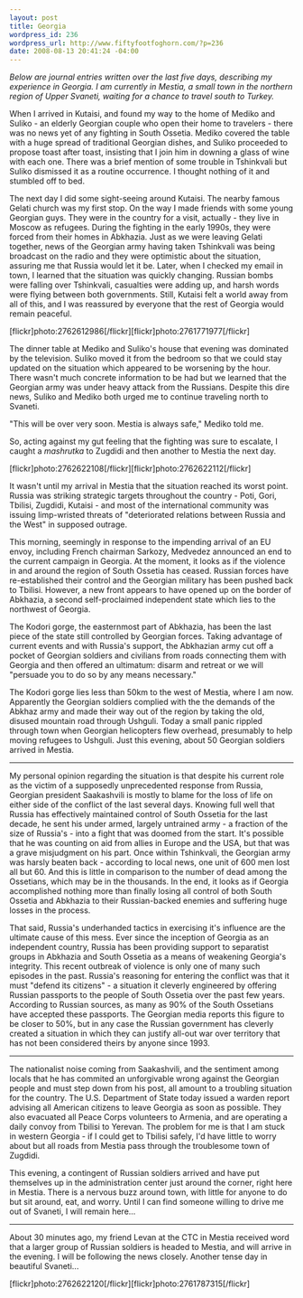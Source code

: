 ```yaml
--- 
layout: post
title: Georgia
wordpress_id: 236
wordpress_url: http://www.fiftyfootfoghorn.com/?p=236
date: 2008-08-13 20:41:24 -04:00
---
```

<em>Below are journal entries written over the last five days, describing my experience in Georgia. I am currently in Mestia, a small town in the northern region of Upper Svaneti, waiting for a chance to travel south to Turkey.</em>

When I arrived in Kutaisi, and found my way to the home of Mediko and Suliko - an elderly Georgian couple who open their home to travelers - there was no news yet of any fighting in South Ossetia. Mediko covered the table with a huge spread of traditional Georgian dishes, and Suliko proceeded to propose toast after toast, insisting that I join him in downing a glass of wine with each one. There was a brief mention of some trouble in Tshinkvali but Suliko dismissed it as a routine occurrence. I thought nothing of it and stumbled off to bed.

The next day I did some sight-seeing around Kutaisi. The nearby famous Gelati church was my first stop. On the way I made friends with some young Georgian guys. They were in the country for a visit, actually - they live in Moscow as refugees. During the fighting in the early 1990s, they were forced from their homes in Abkhazia. Just as we were leaving Gelati together, news of the Georgian army having taken Tshinkvali was being broadcast on the radio and they were optimistic about the situation, assuring me that Russia would let it be. Later, when I checked my email in town, I learned that the situation was quickly changing. Russian bombs were falling over Tshinkvali, casualties were adding up, and harsh words were flying between both governments. Still, Kutaisi felt a world away from all of this, and I was reassured by everyone that the rest of Georgia would remain peaceful.

[flickr]photo:2762612986[/flickr][flickr]photo:2761771977[/flickr]

The dinner table at Mediko and Suliko's house that evening was dominated by the television. Suliko moved it from the bedroom so that we could stay updated on the situation which appeared to be worsening by the hour. There wasn't much concrete information to be had but we learned that the Georgian army was under heavy attack from the Russians. Despite this dire news, Suliko and Mediko both urged me to continue traveling north to Svaneti.

"This will be over very soon. Mestia is always safe," Mediko told me.

So, acting against my gut feeling that the fighting was sure to escalate, I caught a <em>mashrutka</em> to Zugdidi and then another to Mestia the next day.

[flickr]photo:2762622108[/flickr][flickr]photo:2762622112[/flickr]

It wasn't until my arrival in Mestia that the situation reached its worst point. Russia was striking strategic targets throughout the country - Poti, Gori, Tbilisi, Zugdidi, Kutaisi - and most of the international community was issuing limp-wristed threats of "deteriorated relations between Russia and the West" in supposed outrage.

This morning, seemingly in response to the impending arrival of an EU envoy, including French chairman Sarkozy, Medvedez announced an end to the current campaign in Georgia. At the moment, it looks as if the violence in and around the region of South Ossetia has ceased. Russian forces have re-established their control and the Georgian military has been pushed back to Tbilisi. However, a new front appears to have opened up on the border of Abkhazia, a second self-proclaimed independent state which lies to the northwest of Georgia.

The Kodori gorge, the easternmost part of Abkhazia, has been the last piece of the state still controlled by Georgian forces. Taking advantage of current events and with Russia's support, the Abkhazian army cut off a pocket of Georgian soldiers and civilians from roads connecting them with Georgia and then offered an ultimatum: disarm and retreat or we will "persuade you to do so by any means necessary."

The Kodori gorge lies less than 50km to the west of Mestia, where I am now. Apparently the Georgian soldiers complied with the the demands of the Abkhaz army and made their way out of the region by taking the old, disused mountain road through Ushguli. Today a small panic rippled through town when Georgian helicopters flew overhead, presumably to help moving refugees to Ushguli. Just this evening, about 50 Georgian soldiers arrived in Mestia.

***

My personal opinion regarding the situation is that despite his current role as the victim of a supposedly unprecedented response from Russia, Georgian president Saakashvili is mostly to blame for the loss of life on either side of the conflict of the last several days. Knowing full well that Russia has effectively maintained control of South Ossetia for the last decade, he sent his under armed, largely untrained army - a fraction of the size of Russia's - into a fight that was doomed from the start. It's possible that he was counting on aid from allies in Europe and the USA, but that was a grave misjudgment on his part. Once within Tshinkvali, the Georgian army was harsly beaten back - according to local news, one unit of 600 men lost all but 60. And this is little in comparison to the number of dead among the Ossetians, which may be in the thousands. In the end, it looks as if Georgia accomplished nothing more than finally losing all control of both South Ossetia and Abkhazia to their Russian-backed enemies and suffering huge losses in the process.

That said, Russia's underhanded tactics in exercising it's influence are the ultimate cause of this mess. Ever since the inception of Georgia as an independent country, Russia has been providing support to separatist groups in Abkhazia and South Ossetia as a means of weakening Georgia's integrity. This recent outbreak of violence is only one of many such episodes in the past. Russia's reasoning for entering the conflict was that it must "defend its citizens" - a situation it cleverly engineered by offering Russian passports to the people of South Ossetia over the past few years. According to Russian sources, as many as 90% of the South Ossetians have accepted these passports. The Georgian media reports this figure to be closer to 50%, but in any case the Russian government has cleverly created a situation in which they can justify all-out war over territory that has not been considered theirs by anyone since 1993.

***

The nationalist noise coming from Saakashvili, and the sentiment among locals that he has commited an unforgivable wrong against the Georgian people and must step down from his post, all amount to a troubling situation for the country. The U.S. Department of State today issued a warden report advising all American citizens to leave Georgia as soon as possible. They also evacuated all Peace Corps volunteers to Armenia, and are operating a daily convoy from Tbilisi to Yerevan. The problem for me is that I am stuck in western Georgia - if I could get to Tbilisi safely, I'd have little to worry about but all roads from Mestia pass through the troublesome town of Zugdidi.

This evening, a contingent of Russian soldiers arrived and have put themselves up in the administration center just around the corner, right here in Mestia. There is a nervous buzz around town, with little for anyone to do but sit around, eat, and worry. Until I can find someone willing to drive me out of Svaneti, I will remain here...

***

About 30 minutes ago, my friend Levan at the CTC in Mestia received word that a larger group of Russian soldiers is headed to Mestia, and will arrive in the evening. I will be following the news closely. Another tense day in beautiful Svaneti...

[flickr]photo:2762622120[/flickr][flickr]photo:2761787315[/flickr]
